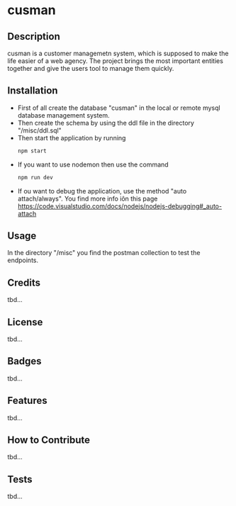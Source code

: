 # cusman

## Description

cusman is a customer managemetn system, which is supposed to make the life easier of a web agency. 
The project brings the most important entities together and give the users tool to manage them quickly.

## Installation

- First of all create the database "cusman" in the local or remote mysql database management system.
- Then create the schema by using the ddl file in the directory "/misc/ddl.sql"
- Then start the application by running 
    ```md
    npm start
    ```
- If you want to use nodemon then use the command 
    ```md
    npm run dev
    ```
- If ou want to debug the application, use the method "auto attach/always". You find more info iôn this page https://code.visualstudio.com/docs/nodejs/nodejs-debugging#_auto-attach

## Usage

In the directory "/misc" you find the postman collection to test the endpoints.


## Credits

tbd...

## License

tbd...

## Badges

tbd...

## Features

tbd...

## How to Contribute

tbd...

## Tests

tbd...